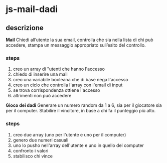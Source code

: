 js-mail-dadi
===
## descrizione

**Mail**
Chiedi all’utente la sua email,
controlla che sia nella lista di chi può accedere,
stampa un messaggio appropriato sull’esito del controllo.

### steps 
1. creo un array di "utenti che hanno l'accesso
2. chiedo di inserire una mail
3. creo una variabile booleana che di base nega l'accesso
4. creo un ciclo che controlla l'array con l'email di input
5. se trova corrispondenza ottiene l'accesso
6. altrimenti non può accedere

**Gioco dei dadi**
Generare un numero random da 1 a 6, sia per il giocatore sia per il computer.
Stabilire il vincitore, in base a chi fa il punteggio più alto.

### steps
1. creo due array (uno per l'utente e uno per il computer)
2. genero due numeri casuali 
3. uno lo pusho nell'array dell'utente e uno in quello del computer
4. confronto i valori
5. stabilisco chi vince